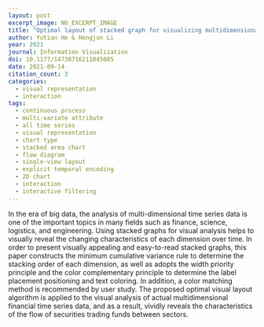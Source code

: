 ```yaml
---
layout: post
excerpt_image: NO_EXCERPT_IMAGE
title: "Optimal layout of stacked graph for visualizing multidimensional financial time series data"
author: Yutian He & Hongjun Li
year: 2021
journal: Information Visualization
doi: 10.1177/14738716211045005
date: 2021-09-14
citation_count: 3
categories:
  - visual representation
  - interaction
tags:
  - continuous process
  - multi-variate attribute
  - all time series
  - visual representation
  - chart type
  - stacked area chart
  - flow diagram
  - single-view layout
  - explicit temporal encoding
  - 2D chart
  - interaction
  - interactive filtering
---
```

In the era of big data, the analysis of multi-dimensional time series data is one of the important topics in many fields such as finance, science, logistics, and engineering. Using stacked graphs for visual analysis helps to visually reveal the changing characteristics of each dimension over time. In order to present visually appealing and easy-to-read stacked graphs, this paper constructs the minimum cumulative variance rule to determine the stacking order of each dimension, as well as adopts the width priority principle and the color complementary principle to determine the label placement positioning and text coloring. In addition, a color matching method is recommended by user study. The proposed optimal visual layout algorithm is applied to the visual analysis of actual multidimensional financial time series data, and as a result, vividly reveals the characteristics of the flow of securities trading funds between sectors.
